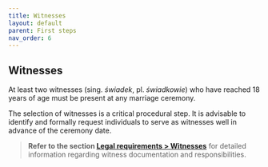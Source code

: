 ```yaml
---
title: Witnesses
layout: default
parent: First steps
nav_order: 6
---
```

## Witnesses

At least two witnesses (sing. *świadek*, pl. *świadkowie*) who have reached 18 years of age must be present at any marriage ceremony.

The selection of witnesses is a critical procedural step. It is advisable to identify and formally request individuals to serve as witnesses well in advance of the ceremony date.

> **Refer to the section [Legal requirements > Witnesses](#3.4.3-witnesses.md)** for detailed information regarding witness documentation and responsibilities.
